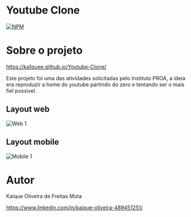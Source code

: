 # Youtube Clone
[![NPM](https://img.shields.io/npm/l/react)](https://github.com/Ka1quee/Youtube-Clone/blob/main/LICENSE) 

# Sobre o projeto

https://ka1quee.github.io/Youtube-Clone/

Este projeto foi uma das atividades solicitadas pelo Instituto PROA, a ideia era reproduzir a home do youtube partindo do zero e tentando ser o mais fiel possivel.

## Layout web
![Web 1](https://github.com/Ka1quee/Youtube-Clone/blob/main/img/layoutWeb.JPG)

## Layout mobile
![Mobile 1](https://github.com/Ka1quee/Youtube-Clone/blob/main/img/layoutMobile.JPG)

# Autor

Kaique Oliveira de Freitas Mota

https://www.linkedin.com/in/kaique-oliveira-489451251/

